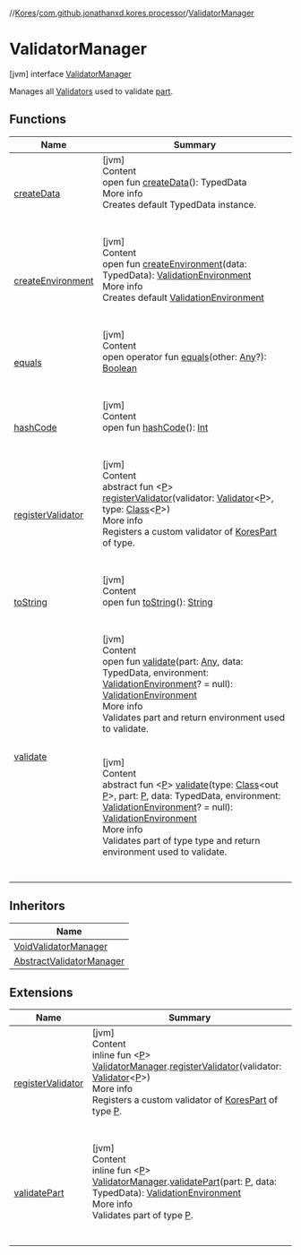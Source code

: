 //[Kores](../../index.md)/[com.github.jonathanxd.kores.processor](../index.md)/[ValidatorManager](index.md)



# ValidatorManager  
 [jvm] interface [ValidatorManager](index.md)

Manages all [Validators](../-validator/index.md) used to validate [part](https://kotlinlang.org/api/latest/jvm/stdlib/kotlin/-any/index.html).

   


## Functions  
  
|  Name|  Summary| 
|---|---|
| <a name="com.github.jonathanxd.kores.processor/ValidatorManager/createData/#/PointingToDeclaration/"></a>[createData](create-data.md)| <a name="com.github.jonathanxd.kores.processor/ValidatorManager/createData/#/PointingToDeclaration/"></a>[jvm]  <br>Content  <br>open fun [createData](create-data.md)(): TypedData  <br>More info  <br>Creates default TypedData instance.  <br><br><br>
| <a name="com.github.jonathanxd.kores.processor/ValidatorManager/createEnvironment/#com.github.jonathanxd.iutils.data.TypedData/PointingToDeclaration/"></a>[createEnvironment](create-environment.md)| <a name="com.github.jonathanxd.kores.processor/ValidatorManager/createEnvironment/#com.github.jonathanxd.iutils.data.TypedData/PointingToDeclaration/"></a>[jvm]  <br>Content  <br>open fun [createEnvironment](create-environment.md)(data: TypedData): [ValidationEnvironment](../-validation-environment/index.md)  <br>More info  <br>Creates default [ValidationEnvironment](../-validation-environment/index.md)  <br><br><br>
| <a name="kotlin/Any/equals/#kotlin.Any?/PointingToDeclaration/"></a>[equals](../../com.github.jonathanxd.kores.util/-simple-resolver/index.md#%5Bkotlin%2FAny%2Fequals%2F%23kotlin.Any%3F%2FPointingToDeclaration%2F%5D%2FFunctions%2F-1211764316)| <a name="kotlin/Any/equals/#kotlin.Any?/PointingToDeclaration/"></a>[jvm]  <br>Content  <br>open operator fun [equals](../../com.github.jonathanxd.kores.util/-simple-resolver/index.md#%5Bkotlin%2FAny%2Fequals%2F%23kotlin.Any%3F%2FPointingToDeclaration%2F%5D%2FFunctions%2F-1211764316)(other: [Any](https://kotlinlang.org/api/latest/jvm/stdlib/kotlin/-any/index.html)?): [Boolean](https://kotlinlang.org/api/latest/jvm/stdlib/kotlin/-boolean/index.html)  <br><br><br>
| <a name="kotlin/Any/hashCode/#/PointingToDeclaration/"></a>[hashCode](../../com.github.jonathanxd.kores.util/-simple-resolver/index.md#%5Bkotlin%2FAny%2FhashCode%2F%23%2FPointingToDeclaration%2F%5D%2FFunctions%2F-1211764316)| <a name="kotlin/Any/hashCode/#/PointingToDeclaration/"></a>[jvm]  <br>Content  <br>open fun [hashCode](../../com.github.jonathanxd.kores.util/-simple-resolver/index.md#%5Bkotlin%2FAny%2FhashCode%2F%23%2FPointingToDeclaration%2F%5D%2FFunctions%2F-1211764316)(): [Int](https://kotlinlang.org/api/latest/jvm/stdlib/kotlin/-int/index.html)  <br><br><br>
| <a name="com.github.jonathanxd.kores.processor/ValidatorManager/registerValidator/#com.github.jonathanxd.kores.processor.Validator[TypeParam(bounds=[kotlin.Any?])]#java.lang.Class[TypeParam(bounds=[kotlin.Any?])]/PointingToDeclaration/"></a>[registerValidator](register-validator.md)| <a name="com.github.jonathanxd.kores.processor/ValidatorManager/registerValidator/#com.github.jonathanxd.kores.processor.Validator[TypeParam(bounds=[kotlin.Any?])]#java.lang.Class[TypeParam(bounds=[kotlin.Any?])]/PointingToDeclaration/"></a>[jvm]  <br>Content  <br>abstract fun <[P](register-validator.md)> [registerValidator](register-validator.md)(validator: [Validator](../-validator/index.md)<[P](register-validator.md)>, type: [Class](https://docs.oracle.com/javase/8/docs/api/java/lang/Class.html)<[P](register-validator.md)>)  <br>More info  <br>Registers a custom validator of [KoresPart](../../com.github.jonathanxd.kores/-kores-part/index.md) of type.  <br><br><br>
| <a name="kotlin/Any/toString/#/PointingToDeclaration/"></a>[toString](../../com.github.jonathanxd.kores.util/-simple-resolver/index.md#%5Bkotlin%2FAny%2FtoString%2F%23%2FPointingToDeclaration%2F%5D%2FFunctions%2F-1211764316)| <a name="kotlin/Any/toString/#/PointingToDeclaration/"></a>[jvm]  <br>Content  <br>open fun [toString](../../com.github.jonathanxd.kores.util/-simple-resolver/index.md#%5Bkotlin%2FAny%2FtoString%2F%23%2FPointingToDeclaration%2F%5D%2FFunctions%2F-1211764316)(): [String](https://kotlinlang.org/api/latest/jvm/stdlib/kotlin/-string/index.html)  <br><br><br>
| <a name="com.github.jonathanxd.kores.processor/ValidatorManager/validate/#kotlin.Any#com.github.jonathanxd.iutils.data.TypedData#com.github.jonathanxd.kores.processor.ValidationEnvironment?/PointingToDeclaration/"></a>[validate](validate.md)| <a name="com.github.jonathanxd.kores.processor/ValidatorManager/validate/#kotlin.Any#com.github.jonathanxd.iutils.data.TypedData#com.github.jonathanxd.kores.processor.ValidationEnvironment?/PointingToDeclaration/"></a>[jvm]  <br>Content  <br>open fun [validate](validate.md)(part: [Any](https://kotlinlang.org/api/latest/jvm/stdlib/kotlin/-any/index.html), data: TypedData, environment: [ValidationEnvironment](../-validation-environment/index.md)? = null): [ValidationEnvironment](../-validation-environment/index.md)  <br>More info  <br>Validates part and return environment used to validate.  <br><br><br>[jvm]  <br>Content  <br>abstract fun <[P](validate.md)> [validate](validate.md)(type: [Class](https://docs.oracle.com/javase/8/docs/api/java/lang/Class.html)<out [P](validate.md)>, part: [P](validate.md), data: TypedData, environment: [ValidationEnvironment](../-validation-environment/index.md)? = null): [ValidationEnvironment](../-validation-environment/index.md)  <br>More info  <br>Validates part of type type and return environment used to validate.  <br><br><br>


## Inheritors  
  
|  Name| 
|---|
| <a name="com.github.jonathanxd.kores.processor/VoidValidatorManager///PointingToDeclaration/"></a>[VoidValidatorManager](../-void-validator-manager/index.md)
| <a name="com.github.jonathanxd.kores.processor/AbstractValidatorManager///PointingToDeclaration/"></a>[AbstractValidatorManager](../-abstract-validator-manager/index.md)


## Extensions  
  
|  Name|  Summary| 
|---|---|
| <a name="com.github.jonathanxd.kores.processor//registerValidator/com.github.jonathanxd.kores.processor.ValidatorManager#com.github.jonathanxd.kores.processor.Validator[TypeParam(bounds=[kotlin.Any?])]/PointingToDeclaration/"></a>[registerValidator](../register-validator.md)| <a name="com.github.jonathanxd.kores.processor//registerValidator/com.github.jonathanxd.kores.processor.ValidatorManager#com.github.jonathanxd.kores.processor.Validator[TypeParam(bounds=[kotlin.Any?])]/PointingToDeclaration/"></a>[jvm]  <br>Content  <br>inline fun <[P](../register-validator.md)> [ValidatorManager](index.md).[registerValidator](../register-validator.md)(validator: [Validator](../-validator/index.md)<[P](../register-validator.md)>)  <br>More info  <br>Registers a custom validator of [KoresPart](../../com.github.jonathanxd.kores/-kores-part/index.md) of type [P](../register-validator.md).  <br><br><br>
| <a name="com.github.jonathanxd.kores.processor//validatePart/com.github.jonathanxd.kores.processor.ValidatorManager#TypeParam(bounds=[kotlin.Any?])#com.github.jonathanxd.iutils.data.TypedData/PointingToDeclaration/"></a>[validatePart](../validate-part.md)| <a name="com.github.jonathanxd.kores.processor//validatePart/com.github.jonathanxd.kores.processor.ValidatorManager#TypeParam(bounds=[kotlin.Any?])#com.github.jonathanxd.iutils.data.TypedData/PointingToDeclaration/"></a>[jvm]  <br>Content  <br>inline fun <[P](../validate-part.md)> [ValidatorManager](index.md).[validatePart](../validate-part.md)(part: [P](../validate-part.md), data: TypedData): [ValidationEnvironment](../-validation-environment/index.md)  <br>More info  <br>Validates part of type [P](../validate-part.md).  <br><br><br>

